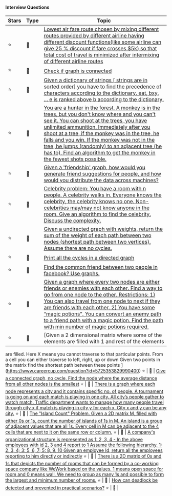 
#### Interview Questions
Stars | Type | Topic
------------ | ------------- | -------------
:star: | :link: | [Lowest air fare route chosen by mixing different routes provided by different airline having different discount functions(like some airline can give 25 % discount if fare crosses $5k) so that total cost of travel is minimized after intermixing of different airline routes](https://www.careercup.com/forumpost?id=14869668)
:star: | :link: | [Check if graph is connected](https://www.careercup.com/forumpost?id=5637824931954688)
:star: | :link: | [Given a dictionary of strings [ strings are in sorted order] you have to find the precedence of characters according to the dictionary. eat, bxy, ... e is ranked above b according to the dictionary. ](https://careercup.com/question?id=13394663)
:star: | :link: | [You are a hunter in the forest. A monkey is in the trees, but you don't know where and you can't see it. You can shoot at the trees, you have unlimited ammunition. Immediately after you shoot at a tree, if the monkey was in the tree, he falls and you win. If the monkey was not in the tree, he jumps (randomly) to an adjacent tree (he has to). Find an algorithm to get the monkey in the fewest shots possible.](https://careercup.com/question?id=14485702)
:star: | :link: | [Given a 'friendship' graph, how would you generate friend suggestions for people, and how would you distribute the data across machines?](https://www.careercup.com/question?id=19188693)
:star: | :link: | [Celebrity problem: You have a room with n people. A celebrity walks in. Everyone knows the celebrity, the celebrity knows no one. Non-celebrities may/may not know anyone in the room. Give an algorithm to find the celebrity. Discuss the complexity.](https://www.careercup.com/question?id=13167666)
:star: | :link: | [Given a undirected graph with weights, return the sum of the weight of each path between two nodes (shortest path between two vertices). Assume there are no cycles.](https://www.careercup.com/question?id=5679897813975040)
:star: | :link: | [Print all the cycles in a directed graph](https://www.careercup.com/question?id=5752609117831168)
:star: | :link: | [Find the common friend between two people in facebook? Use graphs.](https://www.careercup.com/question?id=15499824)
:star: | :link: | [Given a graph where every two nodes are either friends or enemies with each other. Find a way to go from one node to the other. Restrictions: 1) You can also travel from one node to next if they are friends with each other. 2) You have some “magic potions”. You can convert an enemy path to a friend path with a magic potion. Find the path with min number of magic potions required.](https://www.careercup.com/question?id=5727738531938304)
:star: | :link: | [Given  a 2 dimensional matrix where some of the elements are filled with 1 and rest of the elements 
are filled. Here X means you cannot traverse to that particular points. From a cell you can either traverse to left, right, up or down
Given two points in the matrix find the shortest path between these points ](https://www.careercup.com/question?id=5725353829990400)
:star: | :link: | [Give a connected graph, no cycle,  Find the node where the average distance from all other nodes is the smallest](https://www.careercup.com/question?id=4865575762264064)
:star: | :link: | [There is a graph where each node represents a city and it contains specific no. of people. A tournament is going on and each match is playing in one city. All city’s people gather to watch match. Traffic department wants to manage how many people travel through city x if match is playing in city y for each x. City x and y can be any city.](https://www.careercup.com/question?id=5705027711664128)
:star: | :link: | [The "Island Count" Problem. Given a 2D matrix M, filled with either 0s or 1s, count the number of islands of 1s in M. An island is a group of adjacent values that are all 1s. Every cell in M can be adjacent to the 4 cells that are next to it on the same row or column.](https://www.careercup.com/question?id=5708658983829504)
:star: | :link: | [A company's organizational structure is represented as 1: 2, 3, 4 - In the above employees with id 2, 3 and 4 report to 1
 Assume the following hierarchy. 1: 2, 3, 4; 3: 5, 6, 7; 5: 8, 9, 10 Given an employee Id, return all the employees reporting to him directly or indirectly](https://careercup.com/question?id=5638836259389440)
:star: | :link: | [There is a 2D matrix of 0s and 1s that depicts the number of rooms that can be formed by a co-working space company like WeWork based on the values. 1 means open space for room and 0 means wall. We need to group as many 1s and possible to form the largest and minimum number of rooms.](https://careercup.com/question?id=5106119094042624)
:star: | :link: | [How can deadlock be detected and prevented in practical scenarios?](https://www.careercup.com/question?id=84685)
:star: | :link: | []()
